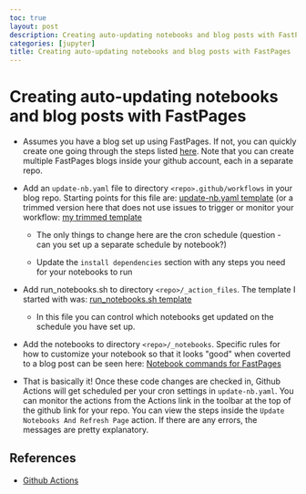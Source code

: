 ```yaml
---
toc: true
layout: post
description: Creating auto-updating notebooks and blog posts with FastPages
categories: [jupyter]
title: Creating auto-updating notebooks and blog posts with FastPages
---
```


# Creating auto-updating notebooks and blog posts with FastPages

* Assumes you have a blog set up using FastPages. If not, you can quickly create one going through the steps listed [here](https://github.com/fastai/fastpages). Note that you can create multiple FastPages blogs inside your github account, each in a separate repo.

* Add an `update-nb.yaml` file to directory `<repo>.github/workflows` in your blog repo. Starting points for this file are: [update-nb.yaml template](https://github.com/github/covid19-dashboard/blob/master/.github/workflows/update-nb.yaml) (or a trimmed version here that does not use issues to trigger or monitor your workflow: [my trimmed template](https://github.com/sanzgiri/covid-19-dashboards/blob/master/.github/workflows/update-nb.yaml)

    - The only things to change here are the cron schedule (question - can you set up a separate schedule by notebook?)

    - Update the `install dependencies` section with any steps you need for your notebooks to run

* Add run_notebooks.sh to directory `<repo>/_action_files`. The template I started with was: 
[run_notebooks.sh template](https://github.com/github/covid19-dashboard/blob/master/_action_files/run_notebooks.sh)

    - In this file you can control which notebooks get updated on the schedule you have set up.

* Add the notebooks to directory `<repo>/_notebooks`. Specific rules for how to customize your notebook so that it looks "good" when coverted to a blog post can be seen here: [Notebook commands for FastPages](https://github.com/fastai/fastpages#writing-blog-posts-with-jupyter)

* That is basically it! Once these code changes are checked in, Github Actions will get scheduled per your cron settings in `update-nb.yaml`. You can monitor the actions from the Actions link in the toolbar at the top of the github link for your repo. You can view the steps inside the `Update Notebooks And Refresh Page` action. If there are any errors, the messages are pretty explanatory.

## References
* [Github Actions](https://fastpages.fast.ai/actions/markdown/2020/03/06/fastpages-actions.html)